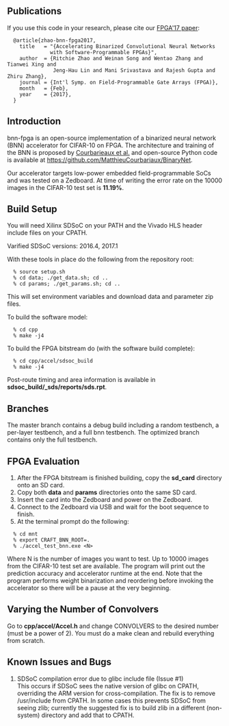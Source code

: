 Publications
------------------------------------------------------------------------
If you use this code in your research, please cite our [FPGA'17 paper][1]:
```
  @article{zhao-bnn-fpga2017,
    title   = "{Accelerating Binarized Convolutional Neural Networks
              with Software-Programmable FPGAs}",
    author  = {Ritchie Zhao and Weinan Song and Wentao Zhang and Tianwei Xing and
               Jeng-Hau Lin and Mani Srivastava and Rajesh Gupta and Zhiru Zhang},
    journal = {Int'l Symp. on Field-Programmable Gate Arrays (FPGA)},
    month   = {Feb},
    year    = {2017},
  }
```     
[1]: http://dx.doi.org/10.1145/3020078.3021741

Introduction
------------------------------------------------------------------------
bnn-fpga is an open-source implementation of a binarized neural network (BNN)
accelerator for CIFAR-10 on FPGA.
The architecture and training of the BNN is proposed by [Courbarieaux et al.][2]
and open-source Python code is available at https://github.com/MatthieuCourbariaux/BinaryNet.

Our accelerator targets low-power embedded field-programmable SoCs and was
tested on a Zedboard. At time of writing the error rate on the 10000 images
in the CIFAR-10 test set is **11.19%**.

[2]: https://arxiv.org/abs/1602.02830

Build Setup
------------------------------------------------------------------------
You will need Xilinx SDSoC on your PATH and the Vivado HLS
header include files on your CPATH.

Varified SDSoC versions: 2016.4, 2017.1

With these tools in place do the following from the repository root:
```
  % source setup.sh
  % cd data; ./get_data.sh; cd ..
  % cd params; ./get_params.sh; cd ..
```
This will set environment variables and download data and parameter zip files.

To build the software model:
```
  % cd cpp
  % make -j4
```

To build the FPGA bitstream do (with the software build complete):
```
  % cd cpp/accel/sdsoc_build
  % make -j4
```
Post-route timing and area information is available in 
**sdsoc_build/\_sds/reports/sds.rpt**.

Branches
------------------------------------------------------------------------
The master branch contains a debug build including a random testbench,
a per-layer testbench, and a full bnn testbench. The optimized branch
contains only the full testbench.

FPGA Evaluation
------------------------------------------------------------------------
1. After the FPGA bitstream is finished building, copy the **sd_card** 
directory onto an SD card.
2. Copy both **data** and **params** directories onto the same SD card.
3. Insert the card into the Zedboard and power on the Zedboard.
4. Connect to the Zedboard via USB and wait for the boot sequence to finish.
5. At the terminal prompt do the following:
```
  % cd mnt
  % export CRAFT_BNN_ROOT=.
  % ./accel_test_bnn.exe <N>
```
Where N is the number of images you want to test. Up to 10000 images from
the CIFAR-10 test set are available. The program will print out the
prediction accuracy and accelerator runtime at the end. Note that the
program performs weight binarization and reordering before invoking
the accelerator so there will be a pause at the very beginning.

Varying the Number of Convolvers
------------------------------------------------------------------------
Go to **cpp/accel/Accel.h** and change CONVOLVERS to the desired number
(must be a power of 2). You must do a make clean and rebuild everything
from scratch.

Known Issues and Bugs
------------------------------------------------------------------------
1. SDSoC compilation error due to glibc include file (Issue #1) \
This occurs if SDSoC sees the native version of glibc on CPATH, overriding the ARM version for cross-compilation. The fix is to remove /usr/include from CPATH. In some cases this prevents SDSoC from seeing zlib; currently the suggested fix is to build zlib in a different (non-system) directory and add that to CPATH.
